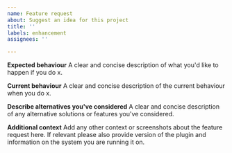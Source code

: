 ```yaml
---
name: Feature request
about: Suggest an idea for this project
title: ''
labels: enhancement
assignees: ''

---
```


**Expected behaviour**
A clear and concise description of what you'd like to happen if you do x.

**Current behaviour**
A clear and concise description of the current behaviour when you do x.

**Describe alternatives you've considered**
A clear and concise description of any alternative solutions or features you've considered.

**Additional context**
Add any other context or screenshots about the feature request here. If relevant please also provide version of the plugin and information on the system you are running it on.
